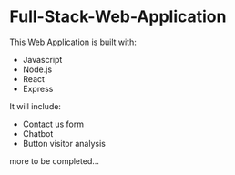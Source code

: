 # Full-Stack-Web-Application

This Web Application is built with:
- Javascript
- Node.js
-  React
-  Express

It will include:
- Contact us form
- Chatbot
- Button visitor analysis

more to be completed...
